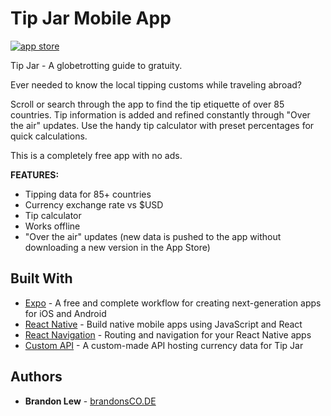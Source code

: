 # Tip Jar Mobile App

[![app store][appstore-img]][appstore-link]

Tip Jar - A globetrotting guide to gratuity.

Ever needed to know the local tipping customs while traveling abroad?

Scroll or search through the app to find the tip etiquette of over 85 countries. Tip information is added and refined constantly through "Over the air" updates. Use the handy tip calculator with preset percentages for quick calculations.

This is a completely free app with no ads.

**FEATURES:**
* Tipping data for 85+ countries
* Currency exchange rate vs $USD
* Tip calculator
* Works offline
* "Over the air" updates (new data is pushed to the app without downloading a new version in the App Store)

## Built With

* [Expo](https://expo.io) - A free and complete workflow for creating next-generation apps for iOS and Android
* [React Native](https://facebook.github.io/react-native/) - Build native mobile apps using JavaScript and React
* [React Navigation](https://reactnavigation.org) - Routing and navigation for your React Native apps
* [Custom API](https://github.com/blsnwbrdr/heroku-node-api) - A custom-made API hosting currency data for Tip Jar

## Authors

* **Brandon Lew** - [brandonsCO.DE](http://www.brandonsco.de)

[appstore-img]: http://brandonsco.de/portfolio/tipjar/img/appStore.svg
[appstore-link]: https://itunes.apple.com/us/app/tip-jar-guide-to-gratuity/id1321633520?ls=1&mt=8
